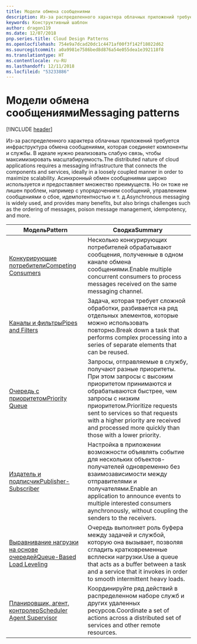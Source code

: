 ```yaml
---
title: Модели обмена сообщениями
description: Из-за распределенного характера облачных приложений требуется инфраструктура обмена сообщениями, которая соединяет компоненты и службы. В идеале нужно реализовать слабую связь, чтобы максимизировать масштабируемость. Асинхронный обмен сообщениями широко используется и предоставляет множество преимуществ. Но он тоже не лишен проблем, например с упорядочением сообщений, управлением сообщениями о сбое, идемпотентностью и т. д.
keywords: Конструктивный шаблон
author: dragon119
ms.date: 12/07/2018
pnp.series.title: Cloud Design Patterns
ms.openlocfilehash: 754e9a7dcad20dc1c4471af00f3f142f18022d62
ms.sourcegitcommit: a0a9981e7586bed8d876a54e055dea1e392118f8
ms.translationtype: HT
ms.contentlocale: ru-RU
ms.lasthandoff: 12/11/2018
ms.locfileid: "53233886"
---
```

# <a name="messaging-patterns"></a><span data-ttu-id="5fb55-105">Модели обмена сообщениями</span><span class="sxs-lookup"><span data-stu-id="5fb55-105">Messaging patterns</span></span>

[!INCLUDE [header](../../_includes/header.md)]

<span data-ttu-id="5fb55-106">Из-за распределенного характера облачных приложений требуется инфраструктура обмена сообщениями, которая соединяет компоненты и службы. В идеале нужно реализовать слабую связь, чтобы максимизировать масштабируемость.</span><span class="sxs-lookup"><span data-stu-id="5fb55-106">The distributed nature of cloud applications requires a messaging infrastructure that connects the components and services, ideally in a loosely coupled manner in order to maximize scalability.</span></span> <span data-ttu-id="5fb55-107">Асинхронный обмен сообщениями широко используется и предоставляет множество преимуществ. Но он тоже не лишен проблем, например с упорядочением сообщений, управлением сообщениями о сбое, идемпотентностью и т. д.</span><span class="sxs-lookup"><span data-stu-id="5fb55-107">Asynchronous messaging is widely used, and provides many benefits, but also brings challenges such as the ordering of messages, poison message management, idempotency, and more.</span></span>

| <span data-ttu-id="5fb55-108">Модель</span><span class="sxs-lookup"><span data-stu-id="5fb55-108">Pattern</span></span> | <span data-ttu-id="5fb55-109">Сводка</span><span class="sxs-lookup"><span data-stu-id="5fb55-109">Summary</span></span> |
| ------- | ------- |
| [<span data-ttu-id="5fb55-110">Конкурирующие потребители</span><span class="sxs-lookup"><span data-stu-id="5fb55-110">Competing Consumers</span></span>](../competing-consumers.md) | <span data-ttu-id="5fb55-111">Несколько конкурирующих потребителей обрабатывают сообщения, полученные в одном канале обмена сообщениями.</span><span class="sxs-lookup"><span data-stu-id="5fb55-111">Enable multiple concurrent consumers to process messages received on the same messaging channel.</span></span> |
| [<span data-ttu-id="5fb55-112">Каналы и фильтры</span><span class="sxs-lookup"><span data-stu-id="5fb55-112">Pipes and Filters</span></span>](../pipes-and-filters.md) | <span data-ttu-id="5fb55-113">Задача, которая требует сложной обработки, разбивается на ряд отдельных элементов, которые можно использовать повторно.</span><span class="sxs-lookup"><span data-stu-id="5fb55-113">Break down a task that performs complex processing into a series of separate elements that can be reused.</span></span> |
| [<span data-ttu-id="5fb55-114">Очередь с приоритетом</span><span class="sxs-lookup"><span data-stu-id="5fb55-114">Priority Queue</span></span>](../priority-queue.md) | <span data-ttu-id="5fb55-115">Запросы, отправляемые в службу, получают разные приоритеты. При этом запросы с высоким приоритетом принимаются и обрабатываются быстрее, чем запросы с низким приоритетом.</span><span class="sxs-lookup"><span data-stu-id="5fb55-115">Prioritize requests sent to services so that requests with a higher priority are received and processed more quickly than those with a lower priority.</span></span> |
| [<span data-ttu-id="5fb55-116">Издатель и подписчик</span><span class="sxs-lookup"><span data-stu-id="5fb55-116">Publisher-Subscriber</span></span>](../publisher-subscriber.md) | <span data-ttu-id="5fb55-117">Настройка в приложении возможности объявлять событие для нескольких объектов-получателей одновременно без взаимозависимости между отправителями и получателями.</span><span class="sxs-lookup"><span data-stu-id="5fb55-117">Enable an application to announce events to multiple interested consumers aynchronously, without coupling the senders to the receivers.</span></span> |
| [<span data-ttu-id="5fb55-118">Выравнивание нагрузки на основе очередей</span><span class="sxs-lookup"><span data-stu-id="5fb55-118">Queue-Based Load Leveling</span></span>](../queue-based-load-leveling.md) | <span data-ttu-id="5fb55-119">Очередь выполняет роль буфера между задачей и службой, которую она вызывает, позволяя сгладить кратковременные всплески нагрузки.</span><span class="sxs-lookup"><span data-stu-id="5fb55-119">Use a queue that acts as a buffer between a task and a service that it invokes in order to smooth intermittent heavy loads.</span></span> |
| [<span data-ttu-id="5fb55-120">Планировщик, агент, контролер</span><span class="sxs-lookup"><span data-stu-id="5fb55-120">Scheduler Agent Supervisor</span></span>](../scheduler-agent-supervisor.md) | <span data-ttu-id="5fb55-121">Координируйте ряд действий в распределенном наборе служб и других удаленных ресурсов.</span><span class="sxs-lookup"><span data-stu-id="5fb55-121">Coordinate a set of actions across a distributed set of services and other remote resources.</span></span> |
